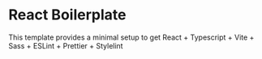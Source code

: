 # React Boilerplate

This template provides a minimal setup to get React + Typescript + Vite + Sass + ESLint + Prettier + Stylelint
